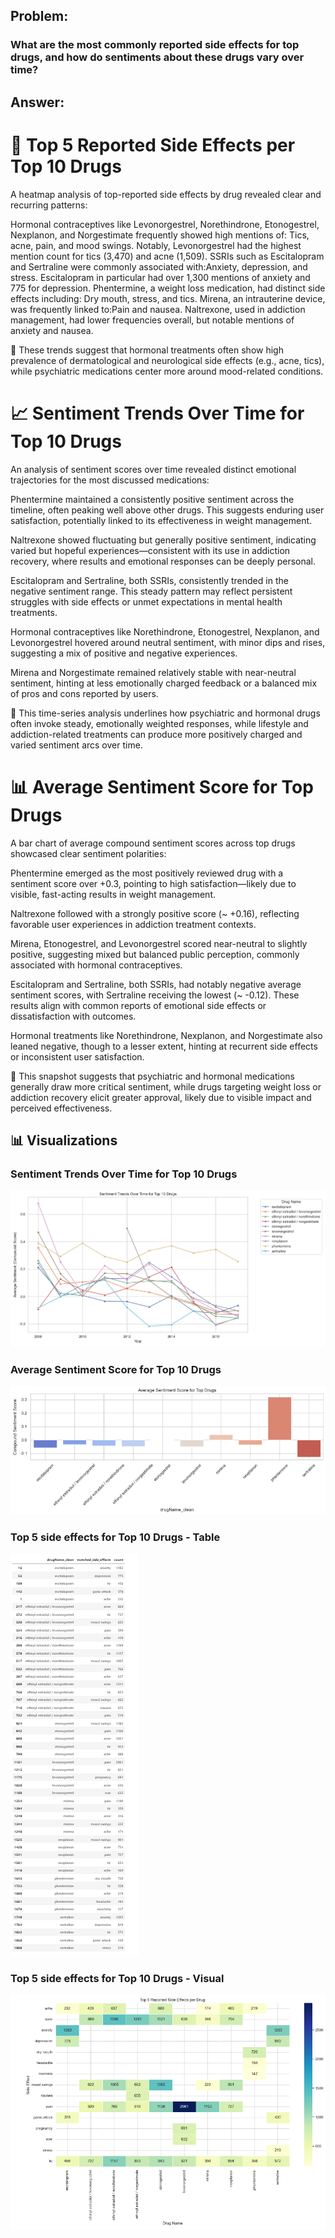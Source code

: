 ## Problem:
### What are the most commonly reported side effects for top drugs, and how do sentiments about these drugs vary over time?

## Answer:
# 🧪 Top 5 Reported Side Effects per Top 10 Drugs
A heatmap analysis of top-reported side effects by drug revealed clear and recurring patterns:

Hormonal contraceptives like Levonorgestrel, Norethindrone, Etonogestrel, Nexplanon, and Norgestimate frequently showed high mentions of: Tics, acne, pain, and mood swings.
Notably, Levonorgestrel had the highest mention count for tics (3,470) and acne (1,509).
SSRIs such as Escitalopram and Sertraline were commonly associated with:Anxiety, depression, and stress.
Escitalopram in particular had over 1,300 mentions of anxiety and 775 for depression.
Phentermine, a weight loss medication, had distinct side effects including: Dry mouth, stress, and tics.
Mirena, an intrauterine device, was frequently linked to:Pain and nausea.
Naltrexone, used in addiction management, had lower frequencies overall, but notable mentions of anxiety and nausea.

📌 These trends suggest that hormonal treatments often show high prevalence of dermatological and neurological side effects (e.g., acne, tics), while psychiatric medications center more around mood-related conditions.

# 📈 Sentiment Trends Over Time for Top 10 Drugs
An analysis of sentiment scores over time revealed distinct emotional trajectories for the most discussed medications:

Phentermine maintained a consistently positive sentiment across the timeline, often peaking well above other drugs. This suggests enduring user satisfaction, potentially linked to its effectiveness in weight management.

Naltrexone showed fluctuating but generally positive sentiment, indicating varied but hopeful experiences—consistent with its use in addiction recovery, where results and emotional responses can be deeply personal.

Escitalopram and Sertraline, both SSRIs, consistently trended in the negative sentiment range. This steady pattern may reflect persistent struggles with side effects or unmet expectations in mental health treatments.

Hormonal contraceptives like Norethindrone, Etonogestrel, Nexplanon, and Levonorgestrel hovered around neutral sentiment, with minor dips and rises, suggesting a mix of positive and negative experiences.

Mirena and Norgestimate remained relatively stable with near-neutral sentiment, hinting at less emotionally charged feedback or a balanced mix of pros and cons reported by users.

📌 This time-series analysis underlines how psychiatric and hormonal drugs often invoke steady, emotionally weighted responses, while lifestyle and addiction-related treatments can produce more positively charged and varied sentiment arcs over time.

# 📊 Average Sentiment Score for Top Drugs
A bar chart of average compound sentiment scores across top drugs showcased clear sentiment polarities:

Phentermine emerged as the most positively reviewed drug with a sentiment score over +0.3, pointing to high satisfaction—likely due to visible, fast-acting results in weight management.

Naltrexone followed with a strongly positive score (~ +0.16), reflecting favorable user experiences in addiction treatment contexts.

Mirena, Etonogestrel, and Levonorgestrel scored near-neutral to slightly positive, suggesting mixed but balanced public perception, commonly associated with hormonal contraceptives.

Escitalopram and Sertraline, both SSRIs, had notably negative average sentiment scores, with Sertraline receiving the lowest (~ -0.12). These results align with common reports of emotional side effects or dissatisfaction with outcomes.

Hormonal treatments like Norethindrone, Nexplanon, and Norgestimate also leaned negative, though to a lesser extent, hinting at recurrent side effects or inconsistent user satisfaction.

📌 This snapshot suggests that psychiatric and hormonal medications generally draw more critical sentiment, while drugs targeting weight loss or addiction recovery elicit greater approval, likely due to visible impact and perceived effectiveness.


## 📊 Visualizations

### Sentiment Trends Over Time for Top 10 Drugs
![Sentiment Trend](outputs/sentiment-line-chart.png)

### Average Sentiment Score for Top 10 Drugs
![Avg Sentiment Effects](outputs/sentiment_score.png)

### Top 5 side effects for Top 10 Drugs - Table
![Side Effects](outputs/side-effects-for-drugs.png)

### Top 5 side effects for Top 10 Drugs - Visual
![Side Effects Heatmap](outputs/Heat_map.png)

